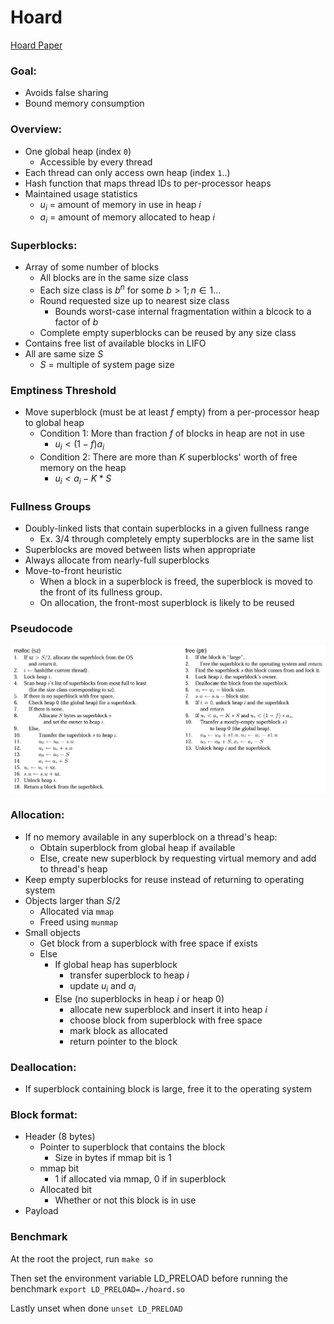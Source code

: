 # Hoard

[Hoard Paper](https://dl.acm.org/doi/pdf/10.1145/356989.357000)

### Goal:
- Avoids false sharing
- Bound memory consumption

### Overview:
- One global heap (index `0`)
	 - Accessible by every thread
- Each thread can only access own heap (index `1`..)
- Hash function that maps thread IDs to per-processor heaps
- Maintained usage statistics
	- $u_i$ = amount of memory in use in heap $i$
	- $a_i$ = amount of memory allocated to heap $i$

### Superblocks:
- Array of some number of blocks
    - All blocks are in the same size class
    - Each size class is $b^n$ for some $b > 1; n \in 1...$
    - Round requested size up to nearest size class
        - Bounds worst-case internal fragmentation within a blcock to a factor of $b$
    - Complete empty superblocks can be reused by any size class
- Contains free list of available blocks in LIFO
- All are same size $S$
    - $S$ = multiple of system page size

### Emptiness Threshold
- Move superblock (must be at least $f$ empty) from a per-processor heap to global heap
    - Condition 1: More than fraction $f$ of blocks in heap are not in use
        - $u_i < (1 - f)a_i$
    - Condition 2: There are more than $K$ superblocks' worth of free memory on the heap
        - $u_i < a_i - K * S$

### Fullness Groups
- Doubly-linked lists that contain superblocks in a given fullness range
    - Ex. 3/4 through completely empty superblocks are in the same list
- Superblocks are moved between lists when appropriate
- Always allocate from nearly-full superblocks
- Move-to-front heuristic
    - When a block in a superblock is freed, the superblock is moved to the front of its fullness group.
    - On allocation, the front-most superblock is likely to be reused

### Pseudocode

![](img/pseudocode.png)

### Allocation:
- If no memory available in any superblock on a thread's heap:
    - Obtain superblock from global heap if available
    - Else, create new superblock by requesting virtual memory and add to thread's heap
- Keep empty superblocks for reuse instead of returning to operating system
- Objects larger than $S / 2$
    - Allocated via `mmap`
    - Freed using `munmap`
- Small objects
    - Get block from a superblock with free space if exists
    - Else
        - If global heap has superblock
            - transfer superblock to heap $i$
            - update $u_i$ and $a_i$
        - Else (no superblocks in heap $i$ or heap 0)
            - allocate new superblock and insert it into heap $i$
            - choose block from superblock with free space
            - mark block as allocated
            - return pointer to the block

### Deallocation:
- If superblock containing block is large, free it to the operating system


### Block format:
- Header (8 bytes)
    - Pointer to superblock that contains the block
        - Size in bytes if mmap bit is 1
    - mmap bit
        - 1 if allocated via mmap, 0 if in superblock
    - Allocated bit
        - Whether or not this block is in use
- Payload

### Benchmark

At the root the project, run
`make so`

Then set the environment variable LD_PRELOAD before running the benchmark
`export LD_PRELOAD=./hoard.so`

Lastly unset when done
`unset LD_PRELOAD`